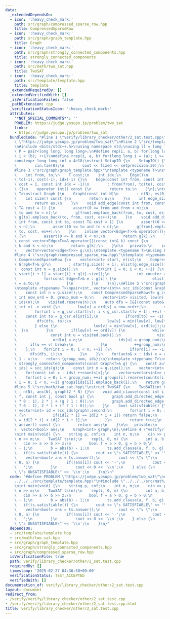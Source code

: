 ```yaml
---
data:
  _extendedDependsOn:
  - icon: ':heavy_check_mark:'
    path: src/graph/compressed_sparse_row.hpp
    title: CompressedSparseRow
  - icon: ':heavy_check_mark:'
    path: src/graph/graph_template.hpp
    title: Graph
  - icon: ':heavy_check_mark:'
    path: src/graph/strongly_connected_components.hpp
    title: strongly_connected_components
  - icon: ':heavy_check_mark:'
    path: src/math/two_sat.hpp
    title: TwoSAT
  - icon: ':heavy_check_mark:'
    path: src/template/template.hpp
    title: template
  _extendedRequiredBy: []
  _extendedVerifiedWith: []
  _isVerificationFailed: false
  _pathExtension: cpp
  _verificationStatusIcon: ':heavy_check_mark:'
  attributes:
    '*NOT_SPECIAL_COMMENTS*': ''
    PROBLEM: https://judge.yosupo.jp/problem/two_sat
    links:
    - https://judge.yosupo.jp/problem/two_sat
  bundledCode: "#line 1 \"verify/library_checker/other/2_sat.test.cpp\"\n#define PROBLEM\
    \ \"https://judge.yosupo.jp/problem/two_sat\"\n#line 2 \"src/template/template.hpp\"\
    \n#include <bits/stdc++.h>\nusing namespace std;\nusing ll = long long;\nusing\
    \ P = pair<long long, long long>;\n#define rep(i, a, b) for(long long i = (a);\
    \ i < (b); ++i)\n#define rrep(i, a, b) for(long long i = (a); i >= (b); --i)\n\
    constexpr long long inf = 4e18;\nstruct SetupIO {\n    SetupIO() {\n        ios::sync_with_stdio(0);\n\
    \        cin.tie(0);\n        cout << fixed << setprecision(30);\n    }\n} setup_io;\n\
    #line 3 \"src/graph/graph_template.hpp\"\ntemplate <typename T>\nstruct Edge {\n\
    \    int from, to;\n    T cost;\n    int idx;\n    Edge()\n        : from(-1),\
    \ to(-1), cost(-1), idx(-1) {}\n    Edge(const int from, const int to, const T&\
    \ cost = 1, const int idx = -1)\n        : from(from), to(to), cost(cost), idx(idx)\
    \ {}\n    operator int() const {\n        return to;\n    }\n};\ntemplate <typename\
    \ T>\nstruct Graph {\n    Graph(const int N)\n        : n(N), es(0), g(N) {}\n\
    \    int size() const {\n        return n;\n    }\n    int edge_size() const {\n\
    \        return es;\n    }\n    void add_edge(const int from, const int to, const\
    \ T& cost = 1) {\n        assert(0 <= from and from < n);\n        assert(0 <=\
    \ to and to < n);\n        g[from].emplace_back(from, to, cost, es);\n       \
    \ g[to].emplace_back(to, from, cost, es++);\n    }\n    void add_directed_edge(const\
    \ int from, const int to, const T& cost = 1) {\n        assert(0 <= from and from\
    \ < n);\n        assert(0 <= to and to < n);\n        g[from].emplace_back(from,\
    \ to, cost, es++);\n    }\n    inline vector<Edge<T>>& operator[](const int& k)\
    \ {\n        assert(0 <= k and k < n);\n        return g[k];\n    }\n    inline\
    \ const vector<Edge<T>>& operator[](const int& k) const {\n        assert(0 <=\
    \ k and k < n);\n        return g[k];\n    }\n\n   private:\n    int n, es;\n\
    \    vector<vector<Edge<T>>> g;\n};\ntemplate <typename T>\nusing Edges = vector<Edge<T>>;\n\
    #line 4 \"src/graph/compressed_sparse_row.hpp\"\ntemplate <typename T>\nstruct\
    \ CompressedSparseRow {\n    vector<int> start, elist;\n    CompressedSparseRow(const\
    \ Graph<T>& g)\n        : start(g.size() + 1), elist(g.edge_size()) {\n      \
    \  const int n = g.size();\n        for(int i = 0; i < n; ++i) {\n           \
    \ start[i + 1] = start[i] + g[i].size();\n            int counter = start[i];\n\
    \            for(const Edge<T>& e : g[i]) {\n                elist[counter++]\
    \ = e.to;\n            }\n        }\n    }\n};\n#line 5 \"src/graph/strongly_connected_components.hpp\"\
    \ntemplate <typename T>\npair<int, vector<int>> scc_ids(const Graph<T>& g) {\n\
    \    const int n = g.size();\n    const CompressedSparseRow<T> g_csr(g);\n   \
    \ int now_ord = 0, group_num = 0;\n    vector<int> visited, low(n), ord(n, -1),\
    \ ids(n);\n    visited.reserve(n);\n    auto dfs = [&](const auto& dfs, const\
    \ int v) -> void {\n        low[v] = ord[v] = now_ord++;\n        visited.emplace_back(v);\n\
    \        for(int i = g_csr.start[v]; i < g_csr.start[v + 1]; ++i) {\n        \
    \    const int to = g_csr.elist[i];\n            if(ord[to] == -1) {\n       \
    \         dfs(dfs, to);\n                low[v] = min(low[v], low[to]);\n    \
    \        } else {\n                low[v] = min(low[v], ord[to]);\n          \
    \  }\n        }\n        if(low[v] == ord[v]) {\n            while(true) {\n \
    \               const int u = visited.back();\n                visited.pop_back();\n\
    \                ord[u] = n;\n                ids[u] = group_num;\n          \
    \      if(u == v) break;\n            }\n            ++group_num;\n        }\n\
    \    };\n    for(int i = 0; i < n; ++i) {\n        if(ord[i] == -1) {\n      \
    \      dfs(dfs, i);\n        }\n    }\n    for(auto& x : ids) x = group_num -\
    \ 1 - x;\n    return {group_num, ids};\n}\ntemplate <typename T>\nvector<vector<int>>\
    \ strongly_connected_components(const Graph<T>& g) {\n    const auto [group_num,\
    \ ids] = scc_ids(g);\n    const int n = g.size();\n    vector<int> counts(group_num);\n\
    \    for(const int x : ids) ++counts[x];\n    vector<vector<int>> groups(group_num);\n\
    \    for(int i = 0; i < group_num; ++i) groups[i].reserve(counts[i]);\n    for(int\
    \ i = 0; i < n; ++i) groups[ids[i]].emplace_back(i);\n    return groups;\n}\n\
    #line 5 \"src/math/two_sat.hpp\"\nstruct TwoSAT {\n    TwoSAT(int N)\n       \
    \ : n(N), ans(N), graph(2 * N) {}\n    void add_clause(const int i, const bool\
    \ f, const int j, const bool g) {\n        graph.add_directed_edge(2 * i + (f\
    \ ? 0 : 1), 2 * j + (g ? 1 : 0));\n        graph.add_directed_edge(2 * j + (g\
    \ ? 0 : 1), 2 * i + (f ? 1 : 0));\n    }\n    bool satisfiable() {\n        const\
    \ vector<int> id = scc_ids(graph).second;\n        for(int i = 0; i < n; ++i)\
    \ {\n            if(id[2 * i] == id[2 * i + 1]) return false;\n            ans[i]\
    \ = id[2 * i] < id[2 * i + 1];\n        }\n        return true;\n    }\n    vector<bool>\
    \ answer() const {\n        return ans;\n    }\n\n   private:\n    int n;\n  \
    \  vector<bool> ans;\n    Graph<int> graph;\n};\n#line 4 \"verify/library_checker/other/2_sat.test.cpp\"\
    \nint main(void) {\n    string p, cnf;\n    int n, m;\n    cin >> p >> cnf >>\
    \ n >> m;\n    TwoSAT ts(n);\n    rep(i, 0, m) {\n        int a, b, z;\n     \
    \   cin >> a >> b >> z;\n        bool f = a > 0, g = b > 0;\n        a = abs(a)\
    \ - 1;\n        b = abs(b) - 1;\n        ts.add_clause(a, f, b, g);\n    }\n \
    \   if(ts.satisfiable()) {\n        cout << \"s SATISFIABLE\" << '\\n';\n    \
    \    vector<bool> ans = ts.answer();\n        cout << \"v \";\n        rep(i,\
    \ 0, n) {\n            if(!ans[i]) cout << '-';\n            cout << i + 1 <<\
    \ ' ';\n        }\n        cout << 0 << '\\n';\n    } else {\n        cout <<\
    \ \"s UNSATISFIABLE\" << '\\n';\n    }\n}\n"
  code: "#define PROBLEM \"https://judge.yosupo.jp/problem/two_sat\"\n#include \"\
    ../../../src/template/template.hpp\"\n#include \"../../../src/math/two_sat.hpp\"\
    \nint main(void) {\n    string p, cnf;\n    int n, m;\n    cin >> p >> cnf >>\
    \ n >> m;\n    TwoSAT ts(n);\n    rep(i, 0, m) {\n        int a, b, z;\n     \
    \   cin >> a >> b >> z;\n        bool f = a > 0, g = b > 0;\n        a = abs(a)\
    \ - 1;\n        b = abs(b) - 1;\n        ts.add_clause(a, f, b, g);\n    }\n \
    \   if(ts.satisfiable()) {\n        cout << \"s SATISFIABLE\" << '\\n';\n    \
    \    vector<bool> ans = ts.answer();\n        cout << \"v \";\n        rep(i,\
    \ 0, n) {\n            if(!ans[i]) cout << '-';\n            cout << i + 1 <<\
    \ ' ';\n        }\n        cout << 0 << '\\n';\n    } else {\n        cout <<\
    \ \"s UNSATISFIABLE\" << '\\n';\n    }\n}"
  dependsOn:
  - src/template/template.hpp
  - src/math/two_sat.hpp
  - src/graph/graph_template.hpp
  - src/graph/strongly_connected_components.hpp
  - src/graph/compressed_sparse_row.hpp
  isVerificationFile: true
  path: verify/library_checker/other/2_sat.test.cpp
  requiredBy: []
  timestamp: '2025-02-27 04:36:58+09:00'
  verificationStatus: TEST_ACCEPTED
  verifiedWith: []
documentation_of: verify/library_checker/other/2_sat.test.cpp
layout: document
redirect_from:
- /verify/verify/library_checker/other/2_sat.test.cpp
- /verify/verify/library_checker/other/2_sat.test.cpp.html
title: verify/library_checker/other/2_sat.test.cpp
---
```

